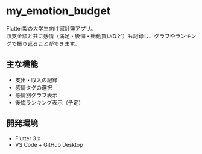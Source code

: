# my_emotion_budget

Flutter製の大学生向け家計簿アプリ。  
収支金額と共に感情（満足・後悔・衝動買いなど）も記録し、グラフやランキングで振り返ることができます。

## 主な機能
- 支出・収入の記録
- 感情タグの選択
- 感情別グラフ表示
- 後悔ランキング表示（予定）

## 開発環境
- Flutter 3.x
- VS Code + GitHub Desktop
